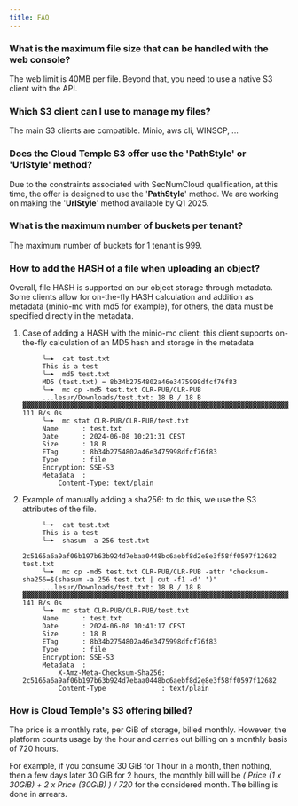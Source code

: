 ```yaml
---
title: FAQ
---
```


### What is the maximum file size that can be handled with the web console?

The web limit is 40MB per file. Beyond that, you need to use a native S3 client with the API.

### Which S3 client can I use to manage my files?
The main S3 clients are compatible. Minio, aws cli, WINSCP, ...

### Does the Cloud Temple S3 offer use the 'PathStyle' or 'UrlStyle' method?

Due to the constraints associated with SecNumCloud qualification, at this time, the offer is designed to use the '**PathStyle**' method. We are working on making the '**UrlStyle**' method available by Q1 2025.

### What is the maximum number of buckets per tenant?

The maximum number of buckets for 1 tenant is 999.

### How to add the HASH of a file when uploading an object?
Overall, file HASH is supported on our object storage through metadata. Some clients allow for on-the-fly HASH calculation and addition as metadata (minio-mc with md5 for example), for others, the data must be specified directly in the metadata.

1. Case of adding a HASH with the minio-mc client: this client supports on-the-fly calculation of an MD5 hash and storage in the metadata


            ╰─➤  cat test.txt                       
            This is a test 
            ╰─➤  md5 test.txt                       
            MD5 (test.txt) = 8b34b2754802a46e3475998dfcf76f83
            ╰─➤  mc cp -md5 test.txt CLR-PUB/CLR-PUB
            ...lesur/Downloads/test.txt: 18 B / 18 B  ▓▓▓▓▓▓▓▓▓▓▓▓▓▓▓▓▓▓▓▓▓▓▓▓▓▓▓▓▓▓▓▓▓▓▓▓▓▓▓▓▓▓▓▓▓▓▓▓▓▓▓▓▓▓▓▓▓▓▓▓▓▓▓▓▓▓▓▓▓▓▓▓▓▓▓▓▓▓▓▓▓▓▓▓▓▓▓▓▓▓▓▓▓▓▓▓▓▓▓▓▓▓▓▓▓▓  111 B/s 0s
            ╰─➤  mc stat CLR-PUB/CLR-PUB/test.txt
            Name      : test.txt
            Date      : 2024-06-08 10:21:31 CEST
            Size      : 18 B   
            ETag      : 8b34b2754802a46e3475998dfcf76f83 
            Type      : file 
            Encryption: SSE-S3
            Metadata  :
                Content-Type: text/plain 

2. Example of manually adding a sha256: to do this, we use the S3 attributes of the file.

            ╰─➤  cat test.txt
            This is a test
            ╰─➤  shasum -a 256 test.txt                            
            2c5165a6a9af06b197b63b924d7ebaa0448bc6aebf8d2e8e3f58ff0597f12682  test.txt
            ╰─➤  mc cp -md5 test.txt CLR-PUB/CLR-PUB -attr "checksum-sha256=$(shasum -a 256 test.txt | cut -f1 -d' ')"
            ...lesur/Downloads/test.txt: 18 B / 18 B  ▓▓▓▓▓▓▓▓▓▓▓▓▓▓▓▓▓▓▓▓▓▓▓▓▓▓▓▓▓▓▓▓▓▓▓▓▓▓▓▓▓▓▓▓▓▓▓▓▓▓▓▓▓▓▓▓▓▓▓▓▓▓▓▓▓▓▓▓▓▓▓▓▓▓▓▓▓▓▓▓▓▓▓▓▓▓▓▓▓▓▓▓▓▓▓▓▓▓▓▓▓▓▓▓▓▓  141 B/s 0s
            ╰─➤  mc stat CLR-PUB/CLR-PUB/test.txt                                                                     
            Name      : test.txt
            Date      : 2024-06-08 10:41:17 CEST 
            Size      : 18 B   
            ETag      : 8b34b2754802a46e3475998dfcf76f83 
            Type      : file 
            Encryption: SSE-S3
            Metadata  :
                X-Amz-Meta-Checksum-Sha256: 2c5165a6a9af06b197b63b924d7ebaa0448bc6aebf8d2e8e3f58ff0597f12682 
                Content-Type              : text/plain 


### How is Cloud Temple's S3 offering billed?

The price is a monthly rate, per GiB of storage, billed monthly. However, the platform counts usage by the hour and carries out billing on a monthly basis of 720 hours.

For example, if you consume 30 GiB for 1 hour in a month, then nothing, then a few days later 30 GiB for 2 hours, the monthly bill will be *( Price (1 x 30GiB) + 2 x Price (30GiB) ) / 720* for the considered month. The billing is done in arrears.